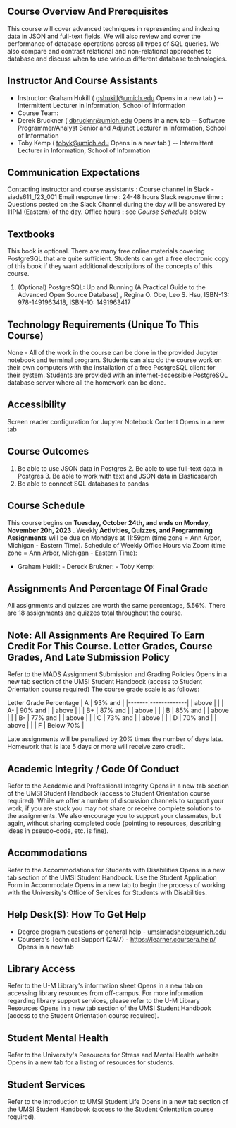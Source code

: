 ## Course Overview And Prerequisites

This course will cover advanced techniques in representing and indexing data in JSON and full-text fields. We will also review and cover the performance of database operations across all types of SQL queries. We also compare and contrast relational and non-relational approaches to database and discuss when to use various different database technologies.

## Instructor And Course Assistants

- Instructor: Graham Hukill ( gshukill@umich.edu Opens in a new tab ) -- Intermittent
  Lecturer in Information, School of Information
- Course Team:
- Derek Bruckner ( dbrucknr@umich.edu Opens in a new tab -- Software
  Programmer/Analyst Senior and Adjunct Lecturer in Information, School of Information
- Toby Kemp ( tobyk@umich.edu Opens in a new tab ) -- Intermittent Lecturer in
  Information, School of Information

## Communication Expectations

Contacting instructor and course assistants : Course channel in Slack - siads611_f23_001 Email response time : 24-48 hours Slack response time : Questions posted on the Slack Channel during the day will be answered by 11PM (Eastern) of the day. Office hours : see _Course Schedule_ below

## Textbooks

This book is optional. There are many free online materials covering PostgreSQL that are quite sufficient. Students can get a free electronic copy of this book if they want additional descriptions of the concepts of this course.

1.  (Optional) PostgreSQL: Up and Running (A Practical Guide to the Advanced Open
    Source Database) , Regina O. Obe, Leo S. Hsu, ISBN-13: 978-1491963418, ISBN-10: 1491963417

## Technology Requirements (Unique To This Course)

None - All of the work in the course can be done in the provided Jupyter notebook and terminal program. Students can also do the course work on their own computers with the installation of a free PostgreSQL client for their system. Students are provided with an internet-accessible PostgreSQL database server where all the homework can be done.

## Accessibility

Screen reader configuration for Jupyter Notebook Content Opens in a new tab

## Course Outcomes

1.  Be able to use JSON data in Postgres 2. Be able to use full-text data in Postgres 3. Be able to work with text and JSON data in Elasticsearch
2.  Be able to connect SQL databases to pandas

## Course Schedule

This course begins on **Tuesday, October 24th, and ends on Monday, November 20h, 2023** . Weekly **Activities, Quizzes, and Programming Assignments** will be due on Mondays at 11:59pm (time zone = Ann Arbor, Michigan - Eastern Time). Schedule of Weekly Office Hours via Zoom (time zone = Ann Arbor, Michigan - Eastern Time):

- Graham Hukill: - Dereck Brukner: - Toby Kemp:

## Assignments And Percentage Of Final Grade

All assignments and quizzes are worth the same percentage, 5.56%. There are 18 assignments and quizzes total throughout the course.

## Note: All Assignments Are Required To Earn Credit For This Course. Letter Grades, Course Grades, And Late Submission Policy

Refer to the MADS Assignment Submission and Grading Policies Opens in a new tab section of the UMSI Student Handbook (access to Student Orientation course required) The course grade scale is as follows:

Letter Grade
Percentage
| A | 93% and |
|-------|-------------|
| above | |
| A- | 90% and |
| above | |
| B+ | 87% and |
| above | |
| B | 85% and |
| above | |
| B- | 77% and |
| above | |
| C | 73% and |
| above | |
| D | 70% and |
| above | |
| F | Below 70% |

Late assignments will be penalized by 20% times the number of days late. Homework that is late 5 days or more will receive zero credit.

## Academic Integrity / Code Of Conduct

Refer to the Academic and Professional Integrity Opens in a new tab section of the UMSI Student Handbook (access to Student Orientation course required). While we offer a number of discussion channels to support your work, if you are stuck you may not share or receive complete solutions to the assignments. We also encourage you to support your classmates, but again, without sharing completed code (pointing to resources, describing ideas in pseudo-code, etc. is fine).

## Accommodations

Refer to the Accommodations for Students with Disabilities Opens in a new tab section of the UMSI Student Handbook. Use the Student Application Form in Accommodate Opens in a new tab to begin the process of working with the University's Office of Services for Students with Disabilities.

## Help Desk(S): How To Get Help

- Degree program questions or general help - umsimadshelp@umich.edu
- Coursera's Technical Support (24/7) - https://learner.coursera.help/ Opens in a new tab

## Library Access

Refer to the U-M Library's information sheet Opens in a new tab on accessing library resources from off-campus. For more information regarding library support services, please refer to the U-M Library Resources Opens in a new tab section of the UMSI Student Handbook (access to the Student Orientation course required).

## Student Mental Health

Refer to the University's Resources for Stress and Mental Health website Opens in a new tab for a listing of resources for students.

## Student Services

Refer to the Introduction to UMSI Student Life Opens in a new tab section of the UMSI Student Handbook (access to the Student Orientation course required).
